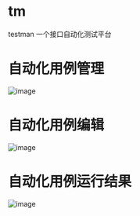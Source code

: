 # tm
testman
一个接口自动化测试平台

# 自动化用例管理
![image](https://user-images.githubusercontent.com/31311782/204988419-6eab75d9-ed6e-4fc6-88a7-88ee530c67b5.png)

# 自动化用例编辑
![image](https://user-images.githubusercontent.com/31311782/204988590-09a029b2-4e81-4332-a04e-ad8f63dd7277.png)

# 自动化用例运行结果
![image](https://user-images.githubusercontent.com/31311782/204988785-4642e349-4ae1-4247-b2d9-eee0e6153f2e.png)

